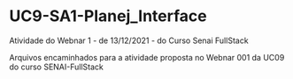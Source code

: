 # UC9-SA1-Planej_Interface
Atividade do Webnar 1 - de 13/12/2021 - do Curso Senai FullStack

Arquivos encaminhados para a atividade proposta no Webnar 001 da UC09 do curso SENAI-FullStack

